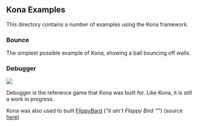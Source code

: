 ## Kona Examples

This directory contains a number of examples using the Kona framework.

### Bounce
The simplest possible example of Kona, showing a ball bouncing off walls.

### Debugger
![](https://dl.dropboxusercontent.com/u/7949088/kona/debugger2.png)

Debugger is the reference game that Kona was built for. Like Kona, it is still a work in
progress.

Kona was also used to built [FlippyBard](http://andrewberls.com/demos/flippybard/) (*"it ain't Flappy Bird ™"*) (source [here](https://github.com/andrewberls/flippybard))



